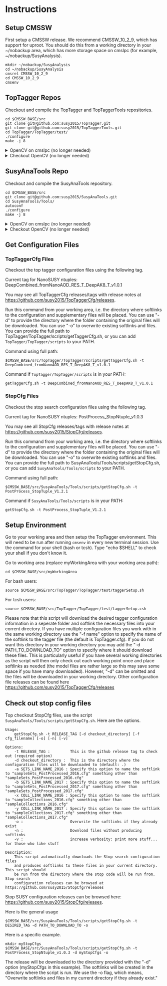 # Instructions


## Setup CMSSW

First setup a CMSSW release. We recommend CMSSW_10_2_9, which has support for uproot. You should do this from a working directory in your ~/nobackup area, which has more storage space on cmslpc (for example, ~/nobackup/SusyAnalysis).

```
mkdir ~/nobackup/SusyAnalysis
cd ~/nobackup/SusyAnalysis
cmsrel CMSSW_10_2_9
cd CMSSW_10_2_9
cmsenv
```


## TopTagger Repos

Checkout and compile the TopTagger and TopTaggerTools repositories.

```
cd $CMSSW_BASE/src
git clone git@github.com:susy2015/TopTagger.git
git clone git@github.com:susy2015/TopTaggerTools.git
cd TopTagger/TopTagger/test/
./configure
make -j 8 
```

<details> <summary> OpenCV on cmslpc (no longer needed) </summary>

Most users should no longer use OpenCV. Do this instead only if you need OpenCV. If you are not on the LPC and you need OpenCV, you will have to follow the instructions below to install OpenCV on your system.

```
cd TopTagger/TopTagger/test/
./configure OPENCVDIR=/uscms_data/d3/pastika/zinv/dev/CMSSW_7_4_8/src/opencv/
make -j 8 
```

</details>

<details> <summary> Checkout OpenCV (no longer needed) </summary>

```bash
cd $CMSSW_BASE/src
git clone git@github.com:susy2015/opencv.git
cd opencv
git checkout 3.1.0_StopBugFix
cmake .
make -j 8
```

</details>


## SusyAnaTools Repo

Checkout and compile the SusyAnaTools repository.

```
cd $CMSSW_BASE/src
git clone git@github.com:susy2015/SusyAnaTools.git
cd SusyAnaTools/Tools/
autoconf
./configure
make -j 8 
```

<details> <summary> OpenCV on cmslpc (no longer needed) </summary>

Most users should no longer use OpenCV. Do this instead only if you need OpenCV. If you are not on the LPC and you need OpenCV, you will have to follow the instructions below to install OpenCV on your system.

```
cd SusyAnaTools/Tools/
./configure OPENCVDIR=/uscms_data/d3/pastika/zinv/dev/CMSSW_7_4_8/src/opencv/
make -j 8 
```

</details>

<details> <summary> Checkout OpenCV (no longer needed) </summary>

```bash
cd $CMSSW_BASE/src
git clone git@github.com:susy2015/opencv.git
cd opencv
git checkout 3.1.0_StopBugFix
cmake .
make -j 8
```

</details>

## Get Configuration Files

### TopTaggerCfg Files

Checkout the top tagger configuration files using the following tag.

Current tag for NanoSUSY ntuples: DeepCombined_fromNanoAOD_RES_T_DeepAK8_T_v1.0.1

You may see all TopTaggerCfg releases/tags with release notes at https://github.com/susy2015/TopTaggerCfg/releases. 

Run this command from your working area, i.e. the directory where softlinks to the configuration and supplementary files will be placed. You can use "-d" to provide the directory where the folder containing the original files will be downloaded. You can use "-o" to overwrite existing softlinks and files. You can provide the full path to TopTagger/TopTagger/scripts/getTaggerCfg.sh, or you can add `TopTagger/TopTagger/scripts` to your PATH.

Command using full path:
```
$CMSSW_BASE/src/TopTagger/TopTagger/scripts/getTaggerCfg.sh -t DeepCombined_fromNanoAOD_RES_T_DeepAK8_T_v1.0.1
```

Command if `TopTagger/TopTagger/scripts` is in your PATH:
```
getTaggerCfg.sh -t DeepCombined_fromNanoAOD_RES_T_DeepAK8_T_v1.0.1
```

### StopCfg Files

Checkout the stop search configuration files using the following tag.

Current tag for NanoSUSY ntuples: PostProcess_StopNtuple_v1.0.3

You may see all StopCfg releases/tags with release notes at https://github.com/susy2015/StopCfg/releases. 

Run this command from your working area, i.e. the directory where softlinks to the configuration and supplementary files will be placed. You can use "-d" to provide the directory where the folder containing the original files will be downloaded. You can use "-o" to overwrite existing softlinks and files. You can provide the full path to SusyAnaTools/Tools/scripts/getStopCfg.sh, or you can add `SusyAnaTools/Tools/scripts` to your PATH.

Command using full path:
```
$CMSSW_BASE/src/SusyAnaTools/Tools/scripts/getStopCfg.sh -t PostProcess_StopTuple_V1.2.1
```

Command if `SusyAnaTools/Tools/scripts` is in your PATH:
```
getStopCfg.sh -t PostProcess_StopTuple_V1.2.1
```

## Setup Environment

Go to your working area and then setup the TopTagger environment. This will need to be run after running `cmsenv` in every new terminal session. Use the command for your shell (bash or tcsh). Type "echo $SHELL" to check your shell if you don't know it.

Go to working area (replace myWorkingArea with your working area path):
```
cd $CMSSW_BASE/src/myWorkingArea
```

For bash users:
```
source $CMSSW_BASE/src/TopTagger/TopTagger/test/taggerSetup.sh
```

For tcsh users:
```
source $CMSSW_BASE/src/TopTagger/TopTagger/test/taggerSetup.csh
```

Please note that this script will download the desired tagger configuration information in a seperate folder and softlink the necessary files into your corrent directory.
If you have multiple configuration files you work with in the same working directory use the "-f name" option to specify the name of the softlink to the tagger file (the default is TopTagger.cfg).
If you do not want this directory in your working directory you may add the "-d PATH_TO_DOWNLOAD_TO" option to specify where it should download these files.
This is particularly useful if you have several working directories as the script will then only check out each working point once and place softlinks as needed (the model files are rather large so this may save some space if you have many downloaded).
However, "-d" can be omitted and the files will be downloaded in your working directory.
Other configuration file releases can be found here https://github.com/susy2015/TopTaggerCfg/releases

## Check out stop config files

Top checkout StopCfg files, use the script `SusyAnaTools/Tools/scripts/getStopCfg.sh`. Here are the options.
```
Usage:
    getStopCfg.sh -t RELEASE_TAG [-d checkout_directory] [-f cfg_filename] [-o] [-n] [-v]

Options:
    -t RELEASE_TAG :         This is the github release tag to check out (required option)
    -d checkout_directory :  This is the directory where the configuration files will be downloaded to (default: .)
    -a SETS_LINK_NAME_2016 : Specify this option to name the softlink to "sampleSets_PostProcessed_2016.cfg" something other than "sampleSets_PostProcessed_2016.cfg"
    -b SETS_LINK_NAME_2017 : Specify this option to name the softlink to "sampleSets_PostProcessed_2017.cfg" something other than "sampleSets_PostProcessed_2017.cfg"
    -x COLL_LINK_NAME_2016 : Specify this option to name the softlink to "sampleCollections_2016.cfg" something other than "sampleCollections_2016.cfg"
    -y COLL_LINK_NAME_2017 : Specify this option to name the softlink to "sampleCollections_2017.cfg" something other than "sampleCollections_2017.cfg"
    -o :                     Overwrite the softlinks if they already exist
    -n :                     Download files without producing softlinks
    -v :                     increase verbosity: print more stuff... for those who like stuff

Description:
    This script automatically downloads the Stop search configuration files
    and produces softlinks to these files in your current directory. This script should
    be run from the directory where the stop code will be run from. Stop search 
    configuration releases can be browsed at https://github.com/susy2015/StopCfg/releases

```

Stop SUSY configuration releases can be browsed here: https://github.com/susy2015/StopCfg/releases.

Here is the general usage
```
$CMSSW_BASE/src/SusyAnaTools/Tools/scripts/getStopCfg.sh -t DESIRED_TAG -d PATH_TO_DOWNLOAD_TO -o
```
Here is a specific example.

```
mkdir myStopCfgs
$CMSSW_BASE/src/SusyAnaTools/Tools/scripts/getStopCfg.sh -t PostProcess_StopNtuple_v1.0.3 -d myStopCfgs -o
```
The release will be downloaded to the directory provided with the "-d" option (myStopCfgs in this example). The softlinks will be created in the directory where the script is run. We use the -o flag, which means, "Overwrite softlinks and files in my current directory if they already exist."


